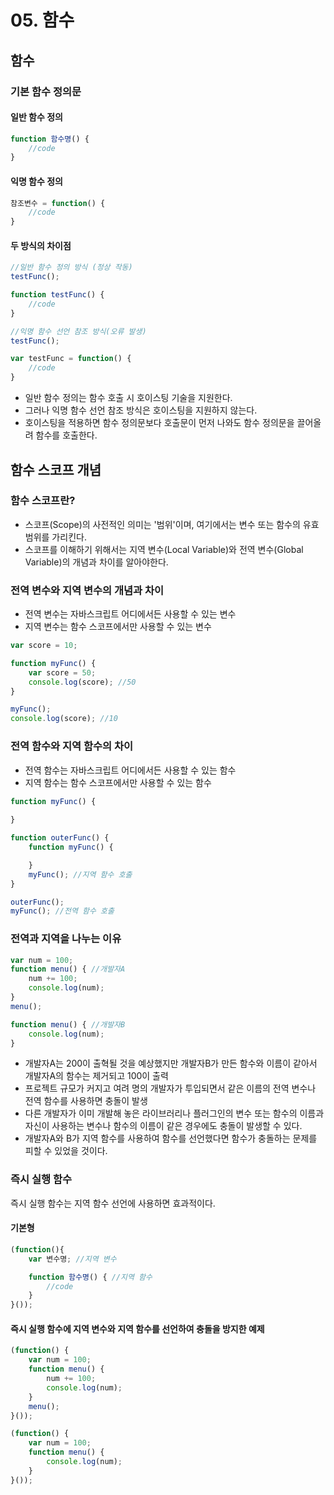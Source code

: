 # __05. 함수__
## 함수
### 기본 함수 정의문
#### 일반 함수 정의
```js
function 함수명() {
    //code
}
```
#### 익명 함수 정의
```js
참조변수 = function() {
    //code
}
```
#### 두 방식의 차이점
```js
//일반 함수 정의 방식 (정상 작동)
testFunc();

function testFunc() {
    //code
}

//익명 함수 선언 참조 방식(오류 발생)
testFunc();

var testFunc = function() {
    //code
}
```
- 일반 함수 정의는 함수 호출 시 호이스팅 기술을 지원한다.
- 그러나 익명 함수 선언 참조 방식은 호이스팅을 지원하지 않는다.
- 호이스팅을 적용하면 함수 정의문보다 호출문이 먼저 나와도 함수 정의문을 끌어올려 함수를 호출한다.
## 함수 스코프 개념
### 함수 스코프란?
- 스코프(Scope)의 사전적인 의미는 '범위'이며, 여기에서는 변수 또는 함수의 유효범위를 가리킨다. 
- 스코프를 이해하기 위해서는 지역 변수(Local Variable)와 전역 변수(Global Variable)의 개념과 차이를 알아야한다.

### 전역 변수와 지역 변수의 개념과 차이
- 전역 변수는 자바스크립트 어디에서든 사용할 수 있는 변수
- 지역 변수는 함수 스코프에서만 사용할 수 있는 변수
```js
var score = 10;

function myFunc() {
    var score = 50;
    console.log(score); //50
}

myFunc();
console.log(score); //10
```

### 전역 함수와 지역 함수의 차이
- 전역 함수는 자바스크립트 어디에서든 사용할 수 있는 함수
- 지역 함수는 함수 스코프에서만 사용할 수 있는 함수
```js
function myFunc() {
    
}

function outerFunc() {
    function myFunc() {

    }
    myFunc(); //지역 함수 호출
}

outerFunc();
myFunc(); //전역 함수 호출
```

### 전역과 지역을 나누는 이유
```js
var num = 100;
function menu() { //개발자A
    num += 100;
    console.log(num);
}
menu();

function menu() { //개발자B
    console.log(num);
}
```
- 개발자A는 200이 출혁될 것을 예상했지만 개발자B가 만든 함수와 이름이 같아서 개발자A의 함수는 제거되고 100이 출력
- 프로젝트 규모가 커지고 여려 명의 개발자가 투입되면서 같은 이름의 전역 변수나 전역 함수를 사용하면 충돌이 발생
- 다른 개발자가 이미 개발해 놓은 라이브러리나 플러그인의 변수 또는 함수의 이름과 자신이 사용하는 변수나 함수의 이름이 같은 경우에도 충돌이 발생할 수 있다.
- 개발자A와 B가 지역 함수를 사용하여 함수를 선언했다면 함수가 충돌하는 문제를 피할 수 있었을 것이다.

### 즉시 실행 함수
즉시 실행 함수는 지역 함수 선언에 사용하면 효과적이다.

#### 기본형
```js
(function(){
    var 변수명; //지역 변수

    function 함수명() { //지역 함수
        //code
    }
}());
```

#### 즉시 실행 함수에 지역 변수와 지역 함수를 선언하여 충돌을 방지한 예제
```js
(function() {
    var num = 100;
    function menu() {
        num += 100;
        console.log(num);
    }
    menu();
}());

(function() {
    var num = 100;
    function menu() {
        console.log(num);
    }
}());
```
